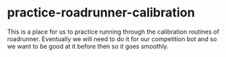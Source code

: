 # practice-roadrunner-calibration
 
This is a place for us to practice running through the calibration routines of roadrunner. 
Eventually we will need to do it for our competition bot and so we want to be good at it before then
so it goes smoothly. 